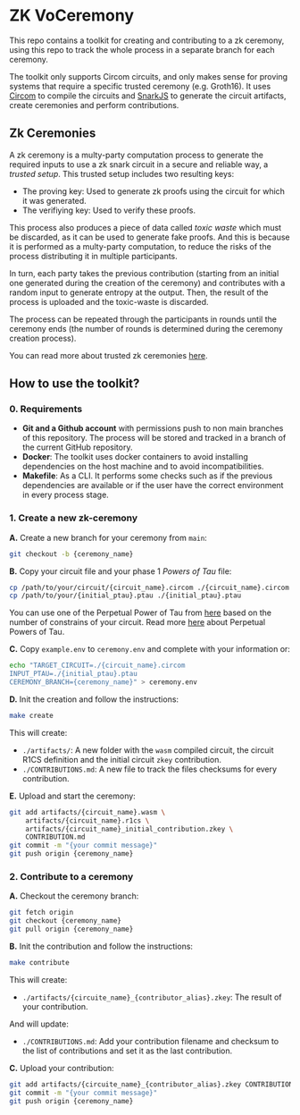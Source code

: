 # ZK VoCeremony

This repo contains a toolkit for creating and contributing to a zk ceremony, using this repo to track the whole process in a separate branch for each ceremony. 

The toolkit only supports Circom circuits, and only makes sense for proving systems that require a specific trusted ceremony (e.g. Groth16). It uses [Circom](https://docs.circom.io/) to compile the circuits and [SnarkJS](https://github.com/iden3/snarkjs) to generate the circuit artifacts, create ceremonies and perform contributions.

## Zk Ceremonies

A zk ceremony is a multy-party computation process to generate the required inputs to use a zk snark circuit in a secure and reliable way, a *trusted setup*. This trusted setup includes two resulting keys:
* The proving key: Used to generate zk proofs using the circuit for which it was generated.
* The verifiying key: Used to verify these proofs.

This process also produces a piece of data called *toxic waste* which must be discarded, as it can be used to generate fake proofs. And this is because it is performed as a multy-party computation, to reduce the risks of the process distributing it in multiple participants.

In turn, each party takes the previous contribution (starting from an initial one generated during the creation of the ceremony) and contributes with a random input to generate entropy at the output. Then, the result of the process is uploaded and the toxic-waste is discarded. 

The process can be repeated through the participants in rounds until the ceremony ends (the number of rounds is determined during the ceremony creation process).

You can read more about trusted zk ceremonies [here](https://zkproof.org/2021/06/30/setup-ceremonies/).

## How to use the toolkit?

### 0. Requirements 

* **Git and a Github account** with permissions push to non main branches of this repository. The process will be stored and tracked in a branch of the current GitHub repository.
* **Docker**: The toolkit uses docker containers to avoid installing dependencies on the host machine and to avoid incompatibilities.
* **Makefile**: As a CLI. It performs some checks such as if the previous dependencies are available or if the user have the correct environment in every process stage. 

### 1. Create a new zk-ceremony
**A.** Create a new branch for your ceremony from `main`:
```sh
git checkout -b {ceremony_name}
```

**B.** Copy your circuit file and your phase 1 *Powers of Tau* file:
```sh
cp /path/to/your/circuit/{circuit_name}.circom ./{circuit_name}.circom
cp /path/to/your/{initial_ptau}.ptau ./{initial_ptau}.ptau
```
You can use one of the Perpetual Power of Tau from [here](https://github.com/iden3/snarkjs?tab=readme-ov-file#7-prepare-phase-2) based on the number of constrains of your circuit. Read more [here](https://github.com/privacy-scaling-explorations/perpetualpowersoftau) about Perpetual Powers of Tau.

**C.** Copy `example.env` to `ceremony.env` and complete with your information or:
```sh
echo "TARGET_CIRCUIT=./{circuit_name}.circom
INPUT_PTAU=./{initial_ptau}.ptau
CEREMONY_BRANCH={ceremony_name}" > ceremony.env
```

**D.** Init the creation and follow the instructions:
```sh
make create
```

This will create:
 * `./artifacts/`: A new folder with the `wasm` compiled circuit, the circuit R1CS definition and the initial circuit `zkey` contribution.
 * `./CONTRIBUTIONS.md`: A new file to track the files checksums for every contribution.

**E.** Upload and start the ceremony:
```sh
git add artifacts/{circuit_name}.wasm \
    artifacts/{circuit_name}.r1cs \
    artifacts/{circuit_name}_initial_contribution.zkey \
    CONTRIBUTION.md
git commit -m "{your commit message}"
git push origin {ceremony_name}
```

### 2. Contribute to a ceremony

**A.** Checkout the ceremony branch:
```sh
git fetch origin
git checkout {ceremony_name}
git pull origin {ceremony_name}
```

**B.** Init the contribution and follow the instructions:
```sh
make contribute
```
This will create:
 * `./artifacts/{circuite_name}_{contributor_alias}.zkey`: The result of your contribution.

And will update:
 * `./CONTRIBUTIONS.md`: Add your contribution filename and checksum to the list of contributions and set it as the last contribution.

**C.** Upload your contribution:
```sh
git add artifacts/{circuite_name}_{contributor_alias}.zkey CONTRIBUTION.md
git commit -m "{your commit message}"
git push origin {ceremony_name}
```